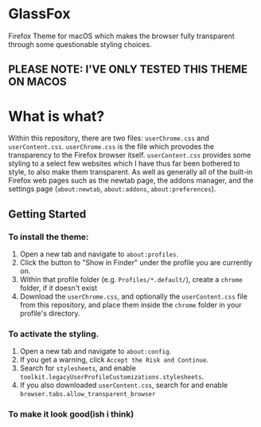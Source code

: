 # GlassFox
Firefox Theme for macOS which makes the browser fully transparent through some questionable styling choices.

## PLEASE NOTE: I'VE ONLY TESTED THIS THEME ON MACOS

# What is what?
Within this repository, there are two files: `userChrome.css` and `userContent.css`.
`userChrome.css` is the file which provodes the transparency to the Firefox browser itself.
`userContent.css` provides some styling to a select few websites which I have thus far been bothered to style, to also make them transparent. As well as generally all of the built-in Firefox web pages such as the newtab page, the addons manager, and the settings page (`about:newtab`, `about:addons`, `about:preferences`).


## Getting Started
### To install the theme:
1. Open a new tab and navigate to `about:profiles`.
2. Click the button to "Show in Finder" under the profile you are currently on.
3. Within that profile folder (e.g. `Profiles/*.default/`), create a `chrome` folder, if it doesn't exist
4. Download the `userChrome.css`, and optionally the `userContent.css` file from this repository, and place them inside the `chrome` folder in your profile's directory.

### To activate the styling.
1. Open a new tab and navigate to `about:config`.
2. If you get a warning, click `Accept the Risk and Continue`.
3. Search for `stylesheets`, and enable `toolkit.legacyUserProfileCustomizations.stylesheets`.
4. If you also downloaded `userContent.css`, search for and enable `browser.tabs.allow_transparent_browser`

### To make it look good(ish i think)
